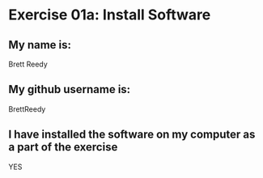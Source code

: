 # Exercise 01a: Install Software

## My name is:
Brett Reedy

## My github username is:
BrettReedy
## I have installed the software on my computer as a part of the exercise
YES

